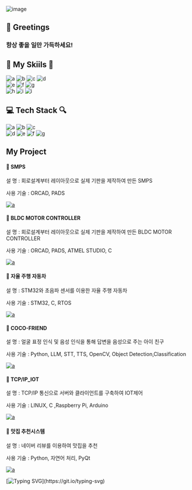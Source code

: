 ![image](https://github.com/jinhoheoo/jinhoheoo/assets/153490852/44b15990-e7e1-4a8c-817a-05aca475f6b0)




## 💬 Greetings
### 항상 좋을 일만 가득하세요!

    
    
## 🐾 My Skiils 🐾
![a](https://img.shields.io/badge/C-A8B9CC?style=for-the-badge&logo=C&logoColor=white)
![b](https://img.shields.io/badge/C++-00599C?style=for-the-badge&logo=cplusplus&logoColor=white) 
![c](https://img.shields.io/badge/C%23-512BD4?style=for-the-badge&logo=Csharp&logoColor=white) 
![d](https://img.shields.io/badge/python-3670A0?style=for-the-badge&logo=python&logoColor=ffdd54) 
<br>
![e](https://img.shields.io/badge/STM32-03234B?style=for-the-badge&logo=stmicroelectronics&logoColor=white) 
![f](https://img.shields.io/badge/TensorFlow-FF6F00?style=for-the-badge&logo=TensorFlow&logoColor=white)
![g](https://img.shields.io/badge/pandas-150458.svg?style=for-the-badge&logo=pandas&logoColor=white)
<br>
![h](https://img.shields.io/badge/numpy-4d77cf.svg?style=for-the-badge&logo=numpy&logoColor=white)
![i](https://img.shields.io/badge/linux-FCC624.svg?style=for-the-badge&logo=linux&logoColor=000000)
![i](https://img.shields.io/badge/opencv-5C3EE8.svg?style=for-the-badge&logo=opencv&logoColor=000000)



## 💻 Tech Stack 🔍
![a](https://img.shields.io/badge/Visual_Studio-5C2D91?style=for-the-badge&logo=visual%20studio&logoColor=white) 
![b](https://img.shields.io/badge/Visual_Studio_Code-0078D4?style=for-the-badge&logo=visual%20studio%20code&logoColor=white) 
![c](https://img.shields.io/badge/Colab-F9AB00?style=for-the-badge&logo=googlecolab&color=525252) 
<br>
![d](https://img.shields.io/badge/PyCharm-000000.svg?&style=for-the-badge&logo=PyCharm&logoColor=white) 
![e](https://img.shields.io/badge/Arduino_IDE-00979D?style=for-the-badge&logo=arduino&logoColor=white) 
![f](https://img.shields.io/badge/Microchip_Studio-CB171E?style=for-the-badge&logo=microchip&logoColor=white)
![g](https://img.shields.io/badge/STM32CubeIDE-03234B?style=for-the-badge&logo=stmicroelectronics&logoColor=white) 


##  My Project

#### 💾 SMPS

설 명 : 회로설계부터 레이아웃으로 실제 기판을 제작하여 만든 SMPS

사용 기술 : ORCAD, PADS

<a href="https://github.com/jinhoheoo/SMPS">![a](https://img.shields.io/badge/GitHub-100000?style=for-the-badge&logo=github&logoColor=white)</a>

#### 💾 BLDC MOTOR CONTROLLER

설 명 : 회로설계부터 레이아웃으로 실제 기판을 제작하여 만든 BLDC MOTOR CONTROLLER

사용 기술 : ORCAD, PADS, ATMEL STUDIO, C

<a href="https://github.com/jinhoheoo/bldc-motor-controller">![a](https://img.shields.io/badge/GitHub-100000?style=for-the-badge&logo=github&logoColor=white)</a>


#### 💾 자율 주행 자동차

설 명 : STM32와 초음파 센서를 이용한 자율 주행 자동차

사용 기술 : STM32, C, RTOS

<a href="https://github.com/jinhoheoo/autonomous_car">![a](https://img.shields.io/badge/GitHub-100000?style=for-the-badge&logo=github&logoColor=white)</a>

#### 💾 COCO-FRIEND

설 명 : 얼굴 표정 인식 및 음성 인식을 통해 답변을 음성으로 주는 아이 친구  

사용 기술 : Python, LLM, STT, TTS, OpenCV, Object Detection,Classification

<a href="https://github.com/jinhoheoo/coco-friend-project">![a](https://img.shields.io/badge/GitHub-100000?style=for-the-badge&logo=github&logoColor=white)</a>


#### 💾 TCP/IP_IOT

설 명 : TCP/IP 통신으로 서버와 클라이언트를 구축하여 IOT제어

사용 기술 : LINUX, C ,Raspberry Pi, Arduino

<a href="https://github.com/jinhoheoo/TCP-IP_IOT">![a](https://img.shields.io/badge/GitHub-100000?style=for-the-badge&logo=github&logoColor=white)</a>


#### 💾 맛집 추천시스템

설 명 : 네이버 리뷰를 이용하여 맛집을 추천

사용 기술 : Python, 자연어 처리, PyQt 

<a href="https://github.com/jinhoheoo/food_recommendation_project">![a](https://img.shields.io/badge/GitHub-100000?style=for-the-badge&logo=github&logoColor=white)</a>





[![Typing SVG](https://readme-typing-svg.demolab.com?font=Fira+Code&pause=1000&color=29B1F7&random=false&width=435&lines=+Thank+you+for+visiting+this+far.)](https://git.io/typing-svg)
